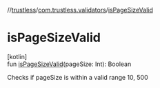 //[trustless](../../index.md)/[com.trustless.validators](index.md)/[isPageSizeValid](is-page-size-valid.md)

# isPageSizeValid

[kotlin]\
fun [isPageSizeValid](is-page-size-valid.md)(pageSize: Int): Boolean

Checks if pageSize is within a valid range 10, 500
